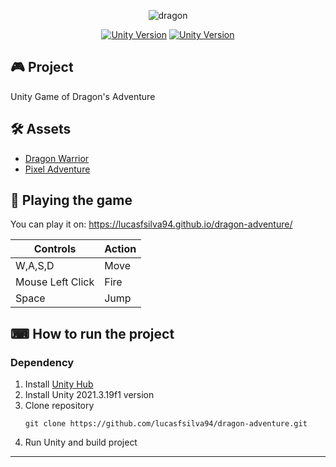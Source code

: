 <p align="center">
    <img alt="dragon" src="https://user-images.githubusercontent.com/22107794/224592998-d76532de-6123-4708-9194-1d6174542c8f.png" />
</p>

<div align="center">
   
   [![Unity Version](https://img.shields.io/badge/Engine-Unity%202021.3.19.f1-blue)](https://unity3d.com/get-unity/download/archive)
   [![Unity Version](https://img.shields.io/badge/Version-v1.0(Alpha)-blueviolet)](https://lucasfsilva94.github.io/dragon-adventure/)   
</div>

## 🎮 Project

Unity Game of Dragon's Adventure

## 🛠 Assets
- [Dragon Warrior](https://assetstore.unity.com/packages/2d/characters/dragon-warrior-free-93896)
- [Pixel Adventure](https://assetstore.unity.com/packages/2d/characters/pixel-adventure-1-155360)

## 🚀 Playing the game

You can play it on: https://lucasfsilva94.github.io/dragon-adventure/

| Controls | Action |
| ------------- | ------------- |
| W,A,S,D  | Move  |
| Mouse Left Click  | Fire  |
| Space  | Jump  |

## ⌨ How to run the project

### Dependency
 1. Install [Unity Hub](https://unity.com/download)
 2. Install Unity 2021.3.19f1 version
 3. Clone repository
    ```
    git clone https://github.com/lucasfsilva94/dragon-adventure.git
    ```
 4. Run Unity and build project
---

